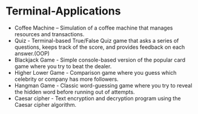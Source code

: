 # Terminal-Applications
- Coffee Machine – Simulation of a coffee machine that manages resources and transactions.
- Quiz - Terminal-based True/False Quiz game that asks a series of questions, keeps track of the score, and provides feedback on each answer.(OOP)
- Blackjack Game - Simple console-based version of the popular card game where you try to beat the dealer.
- Higher Lower Game - Comparison game where you guess which celebrity or company has more followers.
- Hangman Game - Classic word-guessing game where you try to reveal the hidden word before running out of attempts.
- Caesar cipher - Text encryption and decryption program using the Caesar cipher algorithm.
